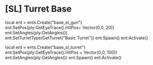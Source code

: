 # [SL] Turret Base


local ent = ents.Create("base_sl_gun")
ent:SetPos(ply:GetEyeTrace().HitPos+ Vector(0,0, 20))
ent:SetAngles(ply:GetAngles())				
ent:SetTurretType(GetTurret("Basic Turret"))
ent:Spawn()
ent:Activate()



local ent = ents.Create("base_sl_turret")
ent:SetPos(ply:GetEyeTrace().HitPos + Vector(0,0, 100))
ent:SetAngles(ply:GetAngles())
ent:Spawn()
ent:Activate()

